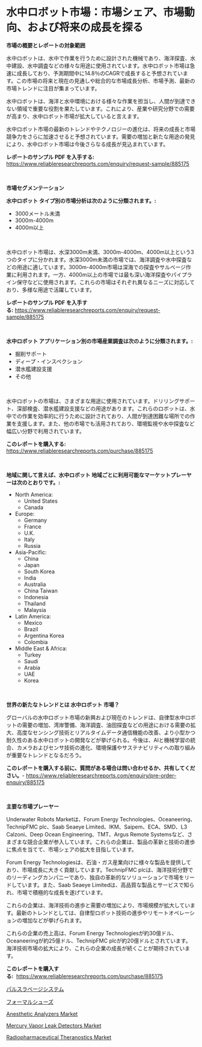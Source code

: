 <p><h1>水中ロボット市場：市場シェア、市場動向、および将来の成長を探る</h1></p><p><strong>市場の概要とレポートの対象範囲</strong></p>
<p><p>水中ロボットは、水中で作業を行うために設計された機械であり、海洋探査、水中建設、水中調査などの様々な用途に使用されています。水中ロボット市場は急速に成長しており、予測期間中に14.8％のCAGRで成長すると予想されています。この市場の将来と現在の見通しや総合的な市場成長分析、市場予測、最新の市場トレンドに注目が集まっています。</p><p>水中ロボットは、海洋と水中環境における様々な作業を担当し、人間が到達できない領域で重要な役割を果たしています。これにより、産業や研究分野での需要が高まり、水中ロボット市場が拡大していると言えます。</p><p>水中ロボット市場の最新のトレンドやテクノロジーの進化は、将来の成長と市場競争力をさらに加速させると予想されています。需要の増加と新たな用途の発見により、水中ロボット市場は今後さらなる成長が見込まれています。</p></p>
<p><strong>レポートのサンプル PDF を入手する:</strong> <a href="https://www.reliableresearchreports.com/enquiry/request-sample/885175">https://www.reliableresearchreports.com/enquiry/request-sample/885175</a></p>
<p>&nbsp;</p>
<p><strong>市場セグメンテーション</strong></p>
<p><strong>水中ロボット タイプ別の市場分析は次のように分類されます。:</strong></p>
<p><ul><li>3000メートル未満</li><li>3000m-4000m</li><li>4000m以上</li></ul></p>
<p>&nbsp;</p>
<p><p>水中ロボット市場は、水深3000m未満、3000m-4000m、4000m以上という3つのタイプに分かれます。水深3000m未満の市場では、海洋調査や水中探査などの用途に適しています。3000m-4000m市場は深海での探査やサルベージ作業に利用されます。一方、4000m以上の市場では最も深い海洋探査やパイプライン保守などに使用されます。これらの市場はそれぞれ異なるニーズに対応しており、多様な用途で活躍しています。</p></p>
<p><strong>レポートのサンプル PDF を入手する:</strong>&nbsp;<a href="https://www.reliableresearchreports.com/enquiry/request-sample/885175">https://www.reliableresearchreports.com/enquiry/request-sample/885175</a></p>
<p>&nbsp;</p>
<p><strong> 水中ロボット アプリケーション別の市場産業調査は次のように分類されます。:</strong></p>
<p><ul><li>掘削サポート</li><li>ディープ・インスペクション</li><li>潜水艦建設支援</li><li>その他</li></ul></p>
<p>&nbsp;</p>
<p><p>水中ロボットの市場は、さまざまな用途に使用されています。ドリリングサポート、深部検査、潜水艦建設支援などの用途があります。これらのロボットは、水中での作業を効率的に行うために設計されており、人間が到達困難な場所での作業を支援します。また、他の市場でも活用されており、環境監視や水中探査など幅広い分野で利用されています。</p></p>
<p><strong>このレポートを購入する:</strong>&nbsp; <a href="https://www.reliableresearchreports.com/purchase/885175">https://www.reliableresearchreports.com/purchase/885175</a></p>
<p>&nbsp;</p>
<p><strong>地域に関して言えば、水中ロボット 地域ごとに利用可能なマーケットプレーヤーは次のとおりです。:</strong></p>
<p><ul>
    <li>
        North America:
        <ul>
            <li>United States</li>
            <li>Canada</li>
        </ul>
    </li>
    <li>
        Europe:
        <ul>
            <li>Germany</li>
            <li>France</li>
            <li>U.K.</li>
            <li>Italy</li>
            <li>Russia</li>
        </ul>
    </li>
    <li>
        Asia-Pacific:
        <ul>
            <li>China</li>
            <li>Japan</li>
            <li>South Korea</li>
            <li>India</li>
            <li>Australia</li>
            <li>China Taiwan</li>
            <li>Indonesia</li>
            <li>Thailand</li>
            <li>Malaysia</li>
        </ul>
    </li>
    <li>
        Latin America:
        <ul>
            <li>Mexico</li>
            <li>Brazil</li>
            <li>Argentina Korea</li>
            <li>Colombia</li>
        </ul>
    </li>
    <li>
        Middle East & Africa:
        <ul>
            <li>Turkey</li>
            <li>Saudi</li>
            <li>Arabia</li>
            <li>UAE</li>
            <li>Korea</li>
        </ul>
    </li>
    </ul></p>
<p>&nbsp;</p>
<p><strong>世界の新たなトレンドとは 水中ロボット 市場？</strong></p>
<p><p>グローバルの水中ロボット市場の新興および現在のトレンドは、自律型水中ロボットの需要の増加、湾岸警備、海洋調査、油田探査などの用途における需要の拡大、高度なセンシング技術とリアルタイムデータ通信機能の改善、より小型かつ耐久性のある水中ロボットの開発などが挙げられる。今後は、AIと機械学習の統合、カメラおよびセンサ技術の進化、環境保護やサステナビリティへの取り組みが重要なトレンドとなるだろう。</p></p>
<p><strong>このレポートを購入する前に、質問がある場合は問い合わせるか、共有してください。</strong>- <a href="https://www.reliableresearchreports.com/enquiry/pre-order-enquiry/885175">https://www.reliableresearchreports.com/enquiry/pre-order-enquiry/885175</a></p>
<p>&nbsp;</p>
<p><strong>主要な市場プレーヤー</strong></p>
<p><p>Underwater Robots Marketは、Forum Energy Technologies、Oceaneering、TechnipFMC plc、Saab Seaeye Limited、IKM、Saipem、ECA、SMD、L3 Calzoni、Deep Ocean Engineering、TMT、Argus Remote Systemsなど、さまざまな競合企業が参入しています。これらの企業は、製品の革新と技術の進歩に焦点を当てて、市場シェアの拡大を目指しています。</p><p>Forum Energy Technologiesは、石油・ガス産業向けに様々な製品を提供しており、市場成長に大きく貢献しています。TechnipFMC plcは、海洋技術分野でのリーディングカンパニーであり、独自の革新的なソリューションで市場をリードしています。また、Saab Seaeye Limitedは、高品質な製品とサービスで知られ、市場で積極的な成長を遂げています。</p><p>これらの企業は、海洋技術の進歩と需要の増加により、市場規模が拡大しています。最新のトレンドとしては、自律型ロボット技術の進歩やリモートオペレーションの増加などが挙げられます。</p><p>これらの企業の売上高は、Forum Energy Technologiesが約30億ドル、Oceaneeringが約25億ドル、TechnipFMC plcが約20億ドルとされています。海洋技術市場の拡大により、これらの企業の成長が続くことが期待されています。</p></p>
<p><strong>このレポートを購入する:</strong>&nbsp;&nbsp;<a href="https://www.reliableresearchreports.com/purchase/885175">https://www.reliableresearchreports.com/purchase/885175</a></p>
<p><p><a href="https://github.com/lababdou/Market-Research-Report-List-3/blob/main/12169363876.md">パルスラベージシステム</a></p><p><a href="https://medium.com/@rudysimonis2023/%E3%83%95%E3%82%A9%E3%83%BC%E3%83%9E%E3%83%AB%E3%82%B7%E3%83%A5%E3%83%BC%E3%82%BA%E5%B8%82%E5%A0%B4-%E3%82%BF%E3%82%A4%E3%83%97-%E3%82%A2%E3%83%97%E3%83%AA%E3%82%B1%E3%83%BC%E3%82%B7%E3%83%A7%E3%83%B3-%E5%9C%B0%E7%90%86%E3%81%AB%E3%82%88%E3%82%8B%E5%8C%85%E6%8B%AC%E7%9A%84%E8%A9%95%E4%BE%A1-d497a35dfe71">フォーマルシューズ</a></p><p><a href="https://issuu.com/reportprime-2/docs/anesthetic-analyzers-market-size-2030.pptx">Anesthetic Analyzers Market</a></p><p><a href="https://issuu.com/reportprime-2/docs/mercury-vapor-leak-detectors-market-size-2030.pptx">Mercury Vapor Leak Detectors Market</a></p><p><a href="https://github.com/prosalinda88/Market-Research-Report-List-3/blob/main/radiopharmaceutical-theranostics-market.md">Radiopharmaceutical Theranostics Market</a></p></p>